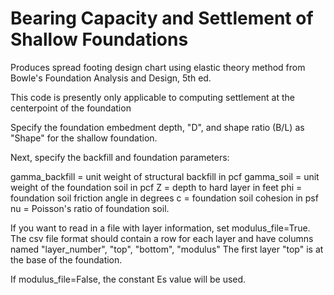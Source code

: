 # Bearing Capacity and Settlement of Shallow Foundations
Produces spread footing design chart using elastic theory method from Bowle's Foundation Analysis and Design, 5th ed.

This code is presently only applicable to computing settlement at the centerpoint of the foundation

Specify the foundation embedment depth, "D", and shape ratio (B/L) as "Shape" for the shallow foundation.

Next, specify the backfill and foundation parameters:

gamma_backfill = unit weight of structural backfill in pcf
gamma_soil = unit weight of the foundation soil in pcf
Z = depth to hard layer in feet
phi = foundation soil friction angle in degrees
c = foundation soil cohesion in psf
nu = Poisson's ratio of foundation soil.

If you want to read in a file with layer information, set modulus_file=True.
The csv file format should contain a row for each layer and have columns named "layer_number", "top", "bottom", "modulus"
The first layer "top" is at the base of the foundation.

If modulus_file=False, the constant Es value will be used.
